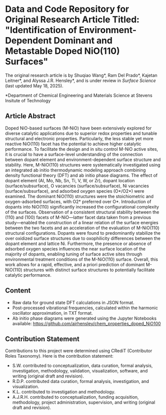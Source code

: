 # Data and Code Repository for Original Research Article Titled: "Identification of Environment-Dependent Dominant and Metastable Doped NiO(110) Surfaces"
The original research article is by Shuqiao Wang*, Ram Del Prado*, Kajetan Leitner*, and Alyssa J.R. Hensley*, and is under review in _Surface Science_ (last updated May 18, 2025).

*Department of Chemical Engineering and Materials Science at Stevens Insitute of Technology

## Article Abstract
Doped NiO-based surfaces (M-NiO) have been extensively explored for diverse catalytic applications due to superior redox properties and tunable structural and electronic properties. Particularly, the less stable yet more reactive NiO(110) facet has the potential to achieve higher catalytic performance. To facilitate the design and in situ control M-NiO active sites, it is crucial to have a surface-level understanding of the connection between dopant element and environment-dependent surface structure and stability. Here, M-NiO(110) structures were systematically investigated using an integrated ab initio thermodynamic modeling approach combining density functional theory (DFT) and ab initio phase diagrams. The effect of dopant element (Al, Mo, Nb, Sn, Ti, V, W, or Zr), dopant location (surface/subsurface), O vacancies (surface/subsurface), Ni vacancies (surface/subsurface), and adsorbed oxygen species (O*/O2*) were examined. The dominant NiO(110) structures were the stoichiometric and oxygen-adsorbed surfaces, with O2* preferred over O*. Introduction of dopants into NiO(110) significantly increased the configurational complexity of the surfaces. Observation of a consistent structural stability between the (110) and (100) facets of M-NiO—latter facet data taken from a previous study—enabled the construction of a linear relation of the surface energies between the two facets and an acceleration of the evaluation of M-NiO(110) structural configurations. Dopants were found to predominantly stabilize the over oxidized surface structures due to oxophilicity differences between the dopant element and lattice Ni. Furthermore, the presence or absence of adsorbed oxygen species influences the near surface location of the majority of dopants, enabling tuning of surface active sites through environmental treatment conditions of the M-NiO(110) surface. Overall, this work allows for a rapid, effective, and a priori prediction of dominant M-NiO(110) structures with distinct surface structures to potentially facilitate catalytic performance.

## Content
- Raw data for ground state DFT calculations in JSON format.
- Post-processed vibrational frequencies, calculated within the harmonic oscillator approximation, in TXT format.
- Ab initio phase diagrams were generated using the Jupyter Notebooks available: https://github.com/ajrhensley/chem_properties_doped_NiO100

## Contribution Statement
Contributions to this project were determined using CRediT (Contributor Roles Taxonomy). Here is the contribution statement:
- S.W. contributed to conceptualization, data curation, formal analysis, investigation, methodology, validation, visualization, software, and writing (original draft and revision).
- R.D.P. contributed data curation, formal analysis, investigation, and visualization.
- K.L. contributed to investigation and methodology.
- A.J.R.H. contributed to conceptualization, funding acquisition, methodology, project administration, supervision, and writing (original draft and revision).
